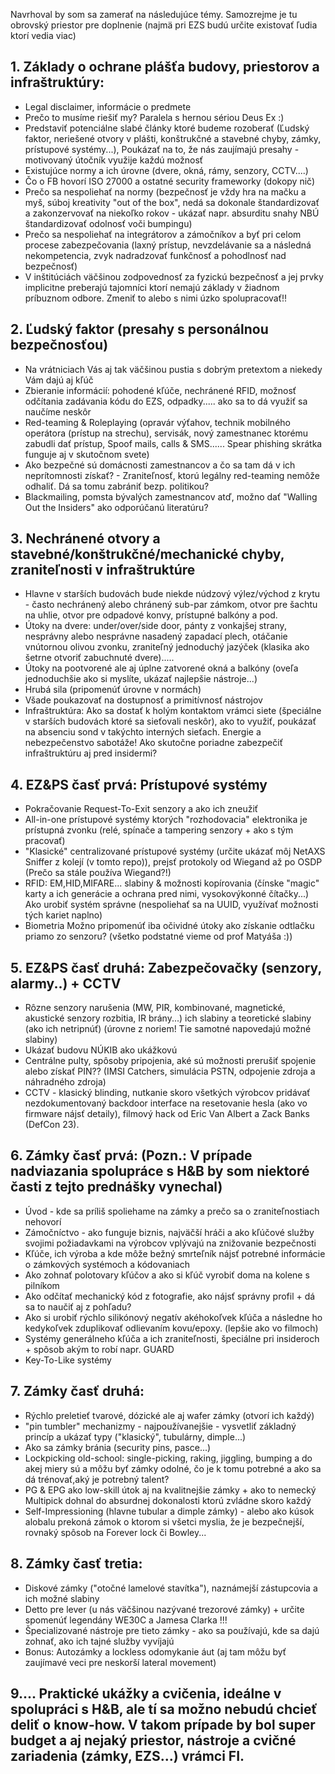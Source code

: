 Navrhoval by som sa zamerať na následujúce témy. Samozrejme je tu obrovský priestor pre doplnenie (najmä pri EZS budú určite existovať ľudia ktorí vedia viac)


## 1. Základy o ochrane plášťa budovy, priestorov a infraštruktúry:
   - Legal disclaimer, informácie o predmete
   - Prečo to musíme riešiť my? Paralela s hernou sériou Deus Ex :)
   - Predstaviť potenciálne slabé články ktoré budeme rozoberať (Ľudský faktor, neriešené otvory v plášti, konštrukčné a stavebné chyby, zámky, prístupové systémy...), Poukázať na to, že nás zaujímajú presahy - motivovaný útočník využije každú možnosť
   - Existujúce normy a ich úrovne (dvere, okná, rámy, senzory, CCTV....)
   - Čo o FB hovorí ISO 27000 a ostatné security frameworky (dokopy nič)
   - Prečo sa nespoliehať na normy (bezpečnosť je vždy hra na mačku a myš, súboj kreativity "out of the box", nedá sa dokonale štandardizovať a zakonzervovať na niekoľko rokov - ukázať napr. absurditu snahy NBÚ štandardizovať odolnosť voči bumpingu)
   - Prečo sa nespoliehať na integrátorov a zámočníkov a byť pri celom procese zabezpečovania (laxný prístup, nevzdelávanie sa a následná nekompetencia, zvyk nadradzovať funkčnosť a pohodlnosť nad bezpečnosť)
   - V inštitúciách väčšinou zodpovednosť za fyzickú bezpečnosť a jej prvky implicitne preberajú tajomníci ktorí nemajú základy v žiadnom príbuznom odbore. Zmeniť to alebo s nimi úzko spolupracovať!!

## 2. Ľudský faktor (presahy s personálnou bezpečnosťou)
   - Na vrátniciach Vás aj tak väčšinou pustia s dobrým pretextom a niekedy Vám dajú aj kľúč
   - Zbieranie informácií: pohodené kľúče, nechránené RFID, možnosť odčítania zadávania kódu do EZS, odpadky..... ako sa to dá využiť sa naučíme neskôr
   - Red-teaming & Roleplaying (opravár výťahov, technik mobilného operátora (prístup na strechu), servisák, nový zamestnanec ktorému zabudli dať prístup, Spoof mails, calls & SMS...... Spear phishing skrátka funguje aj v skutočnom svete)
   - Ako bezpečné sú domácnosti zamestnancov a čo sa tam dá v ich neprítomnosti získať? - Zraniteľnosť, ktorú legálny red-teaming nemôže odhaliť. Dá sa tomu zabrániť bezp. politikou?
   - Blackmailing, pomsta bývalých zamestnancov atď, možno dať "Walling Out the Insiders" ako odporúčanú literatúru?

## 3. Nechránené otvory a stavebné/konštrukčné/mechanické chyby, zraniteľnosti v infraštruktúre
   - Hlavne v starších budovách bude niekde núdzový výlez/východ z krytu - často nechránený alebo chránený sub-par zámkom, otvor pre šachtu na uhlie, otvor pre odpadové konvy, prístupné balkóny a pod.
   - Útoky na dvere: under/over/side door, pánty z vonkajšej strany, nesprávny alebo nesprávne nasadený zapadací plech, otáčanie vnútornou olivou zvonku, zraniteľný jednoduchý jazýček (klasika ako šetrne otvoriť zabuchnuté dvere).....
   - Útoky na pootvorené ale aj úplne zatvorené okná a balkóny (oveľa jednoduchšie ako si myslíte, ukázať najlepšie nástroje...)
   - Hrubá sila (pripomenúť úrovne v normách)
   - Všade poukazovať na dostupnosť a primitívnosť nástrojov
   - Infraštruktúra: Ako sa dostať k holým kontaktom vrámci siete (špeciálne v starších budovách ktoré sa sieťovali neskôr), ako to využiť, poukázať na absenciu sond v takýchto interných sieťach. Energie a nebezpečenstvo sabotáže! Ako skutočne poriadne zabezpečiť infraštruktúru aj pred insidermi?

## 4. EZ&PS časť prvá: Prístupové systémy
   - Pokračovanie Request-To-Exit senzory a ako ich zneužiť 
   - All-in-one prístupové systémy ktorých "rozhodovacia" elektronika je prístupná zvonku (relé, spínače a tampering senzory + ako s tým pracovať)
   - "Klasické" centralizované prístupové systémy (určite ukázať môj NetAXS Sniffer z kolejí (v tomto repo)), prejsť protokoly od Wiegand až po OSDP (Prečo sa stále používa Wiegand?!)
   - RFID: EM,HID,MIFARE... slabiny & možnosti kopírovania (čínske "magic" karty a ich generácie a ochrana pred nimi, vysokovýkonné čítačky...) Ako urobiť systém správne (nespoliehať sa na UUID, využívať možnosti tých kariet naplno)
   - Biometria Možno pripomenúť iba očividné útoky ako získanie odtlačku priamo zo senzoru? (všetko podstatné vieme od prof Matyáša :))

## 5. EZ&PS časť druhá: Zabezpečovačky (senzory, alarmy..) + CCTV
   - Rôzne senzory narušenia (MW, PIR, kombinované, magnetické, akustické senzory rozbitia, IR brány...) ich slabiny a teoretické slabiny (ako ich netripnúť) (úrovne z noriem! Tie samotné napovedajú možné slabiny)
   - Ukázať budovu NÚKIB ako ukážkovú
   - Centrálne pulty, spôsoby pripojenia, aké sú možnosti prerušiť spojenie alebo získať PIN?? (IMSI Catchers, simulácia PSTN, odpojenie zdroja a náhradného zdroja)
   - CCTV - klasický blinding, nutkanie skoro všetkých výrobcov pridávať nezdokumentovaný backdoor interface na resetovanie hesla (ako vo firmware nájsť detaily), filmový hack od Eric Van Albert a Zack Banks (DefCon 23).

## 6. Zámky časť prvá: (Pozn.: V prípade nadviazania spolupráce s H&B by som niektoré časti z tejto prednášky vynechal)
   - Úvod - kde sa príliš spoliehame na zámky a prečo sa o zraniteľnostiach nehovorí
   - Zámočníctvo - ako funguje biznis, najväčší hráči a ako kľúčové služby svojimi požiadavkami na výrobcov vplývajú na znižovanie bezpečnosti
   - Kľúče, ich výroba a kde môže bežný smrteľník nájsť potrebné informácie o zámkových systémoch a kódovaniach
   - Ako zohnať polotovary kľúčov a ako si kľúč vyrobiť doma na kolene s pilníkom
   - Ako odčítať mechanický kód z fotografie, ako nájsť správny profil + dá sa to naučiť aj z pohľadu?
   - Ako si urobiť rýchlo silikónový negatív akéhokoľvek kľúča a následne ho kedykoľvek zduplikovať odlievaním kovu/epoxy. (lepšie ako vo filmoch)
   - Systémy generálneho kľúča a ich zraniteľnosti, špeciálne pri insideroch + spôsob akým to robí napr. GUARD
   - Key-To-Like systémy
   
## 7. Zámky časť druhá:
   - Rýchlo preletieť tvarové, dózické ale aj wafer zámky (otvorí ich každý)
   - "pin tumbler" mechanizmy - najpoužívanejšie - vysvetliť základný princíp a ukázať typy ("klasický", tubulárny, dimple...)
   - Ako sa zámky bránia (security pins, pasce...)
   - Lockpicking old-school: single-picking, raking, jiggling, bumping a do akej miery sú a môžu byť zámky odolné, čo je k tomu potrebné a ako sa dá trénovať,aký je potrebný talent?
   - PG & EPG ako low-skill útok aj na kvalitnejšie zámky + ako to nemecký Multipick dohnal do absurdnej dokonalosti ktorú zvládne skoro každý
   - Self-Impressioning (hlavne tubular a dimple zámky) - alebo ako kúsok alobalu prekoná zámok o ktorom si všetci myslia, že je bezpečnejší, rovnaký spôsob na Forever lock či Bowley...
   
## 8. Zámky časť tretia:
   - Diskové zámky ("otočné lamelové stavítka"), naznámejší zástupcovia a ich možné slabiny
   - Detto pre lever (u nás väčšinou nazývané trezorové zámky) + určite spomenúť legendány WE30C a Jamesa Clarka !!!
   - Špecializované nástroje pre tieto zámky - ako sa používajú, kde sa dajú zohnať, ako ich tajné služby vyvíjajú
   - Bonus: Autozámky a lockless odomykanie áut (aj tam môžu byť zaujímavé veci pre neskorší lateral movement)

## 9.... Praktické ukážky a cvičenia, ideálne v spolupráci s H&B, ale tí sa možno nebudú chcieť deliť o know-how. V takom prípade by bol super budget a aj nejaký priestor, nástroje a cvičné zariadenia (zámky, EZS...) vrámci FI.
